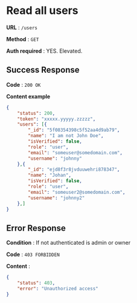 # Read all users

**URL** : `/users`

**Method** : `GET`

**Auth required** : YES. Elevated.

## Success Response

**Code** : `200 OK`

**Content example**

```json
{
    "status": 200,
    "token": "xxxxx.yyyyy.zzzzz",
    "users": [{
        "_id": "5f08354398c5f52aa4d9ab79",
        "name": "I am not John Doe",
        "isVerified": false,
        "role": "user",
        "email": "someuser@somedomain.com",
        "username": "johnny"
    },{
        "_id": "ejd8f3r8jvduuwehri878347",
        "name": "Johan",
        "isVerified": false,
        "role": "user",
        "email": "someuser2@somedomain.com",
        "username": "johnny2"
    },]
}
```

## Error Response

**Condition** : If not authenticated is admin or owner

**Code** : `403 FORBIDDEN`

**Content** :

```json
{
    "status": 403,
    "error": "Unauthorized access"
}
```